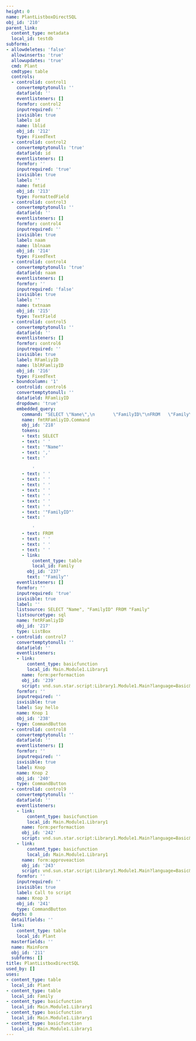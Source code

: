 ```yaml
---
height: 0
name: PlantListboxDirectSQL
obj_id: '210'
parent_link:
  content_type: metadata
  local_id: testdb
subforms:
- allowdeletes: 'false'
  allowinserts: 'true'
  allowupdates: 'true'
  cmd: Plant
  cmdtype: table
  controls:
  - controlid: control1
    convertemptytonull: ''
    datafield: ''
    eventlisteners: []
    formfor: control2
    inputrequired: ''
    isvisible: true
    label: id
    name: lblid
    obj_id: '212'
    type: FixedText
  - controlid: control2
    convertemptytonull: 'true'
    datafield: id
    eventlisteners: []
    formfor: ''
    inputrequired: 'true'
    isvisible: true
    label: ''
    name: fmtid
    obj_id: '213'
    type: FormattedField
  - controlid: control3
    convertemptytonull: ''
    datafield: ''
    eventlisteners: []
    formfor: control4
    inputrequired: ''
    isvisible: true
    label: naam
    name: lblnaam
    obj_id: '214'
    type: FixedText
  - controlid: control4
    convertemptytonull: 'true'
    datafield: naam
    eventlisteners: []
    formfor: ''
    inputrequired: 'false'
    isvisible: true
    label: ''
    name: txtnaam
    obj_id: '215'
    type: TextField
  - controlid: control5
    convertemptytonull: ''
    datafield: ''
    eventlisteners: []
    formfor: control6
    inputrequired: ''
    isvisible: true
    label: RFamliyID
    name: lblRFamliyID
    obj_id: '216'
    type: FixedText
  - boundcolumn: '1'
    controlid: control6
    convertemptytonull: ''
    datafield: RFamliyID
    dropdown: 'true'
    embedded_query:
      command: "SELECT \"Name\",\n       \"FamilyID\"\nFROM   \"Family\""
      name: fmtRFamliyID.Command
      obj_id: '218'
      tokens:
      - text: SELECT
      - text: ' '
      - text: '"Name"'
      - text: ','
      - text: '

          '
      - text: ' '
      - text: ' '
      - text: ' '
      - text: ' '
      - text: ' '
      - text: ' '
      - text: ' '
      - text: '"FamilyID"'
      - text: '

          '
      - text: FROM
      - text: ' '
      - text: ' '
      - text: ' '
      - link:
          content_type: table
          local_id: Family
        obj_id: '237'
        text: '"Family"'
    eventlisteners: []
    formfor: ''
    inputrequired: 'true'
    isvisible: true
    label: ''
    listsource: SELECT "Name", "FamilyID" FROM "Family"
    listsourcetype: sql
    name: fmtRFamliyID
    obj_id: '217'
    type: ListBox
  - controlid: control7
    convertemptytonull: ''
    datafield: ''
    eventlisteners:
    - link:
        content_type: basicfunction
        local_id: Main.Module1.Library1
      name: form:performaction
      obj_id: '239'
      script: vnd.sun.star.script:Library1.Module1.Main?language=Basic&location=document
    formfor: ''
    inputrequired: ''
    isvisible: true
    label: Say hello
    name: Knop 1
    obj_id: '238'
    type: CommandButton
  - controlid: control8
    convertemptytonull: ''
    datafield: ''
    eventlisteners: []
    formfor: ''
    inputrequired: ''
    isvisible: true
    label: Knop
    name: Knop 2
    obj_id: '240'
    type: CommandButton
  - controlid: control9
    convertemptytonull: ''
    datafield: ''
    eventlisteners:
    - link:
        content_type: basicfunction
        local_id: Main.Module1.Library1
      name: form:performaction
      obj_id: '242'
      script: vnd.sun.star.script:Library1.Module1.Main?language=Basic&location=document
    - link:
        content_type: basicfunction
        local_id: Main.Module1.Library1
      name: form:approveaction
      obj_id: '243'
      script: vnd.sun.star.script:Library1.Module1.Main?language=Basic&location=document
    formfor: ''
    inputrequired: ''
    isvisible: true
    label: Call to script
    name: Knop 3
    obj_id: '241'
    type: CommandButton
  depth: 0
  detailfields: ''
  link:
    content_type: table
    local_id: Plant
  masterfields: ''
  name: MainForm
  obj_id: '211'
  subforms: []
title: PlantListboxDirectSQL
used_by: []
uses:
- content_type: table
  local_id: Plant
- content_type: table
  local_id: Family
- content_type: basicfunction
  local_id: Main.Module1.Library1
- content_type: basicfunction
  local_id: Main.Module1.Library1
- content_type: basicfunction
  local_id: Main.Module1.Library1
---
```

